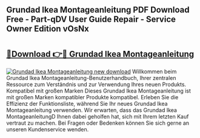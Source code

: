 ## Grundad Ikea Montageanleitung PDF Download Free - Part-qDV User Guide Repair - Service Owner Edition vOsNx

# <h2><a href="http://df8y7w.blite.top/?on=Grundad+Ikea+Montageanleitung">🔗Download 👉🔴 Grundad Ikea Montageanleitung</a></h2>

[![Grundad Ikea Montageanleitung new download](https://i.imgur.com/lujVjoI.png)](http://df8y7w.blite.top/?on=Grundad+Ikea+Montageanleitung)
Willkommen beim Grundad Ikea Montageanleitung-Benutzerhandbuch, Ihrer zentralen Ressource zum Verständnis und zur Verwendung Ihres neuen Produkts. Kompatibel mit großen Marken Dieses Grundad Ikea Montageanleitung ist mit großen Marken kompatibler Produkte kompatibel. Erleben Sie die Effizienz der Funktionsliste, während Sie Ihr neues Grundad Ikea Montageanleitung verwenden. Wir erwarten, dass das Grundad Ikea MontageanleitungD Ihnen dabei geholfen hat, sich mit Ihrem letzten Kauf vertraut zu machen. Bei Fragen oder Bedenken können Sie sich gerne an unseren Kundenservice wenden.
